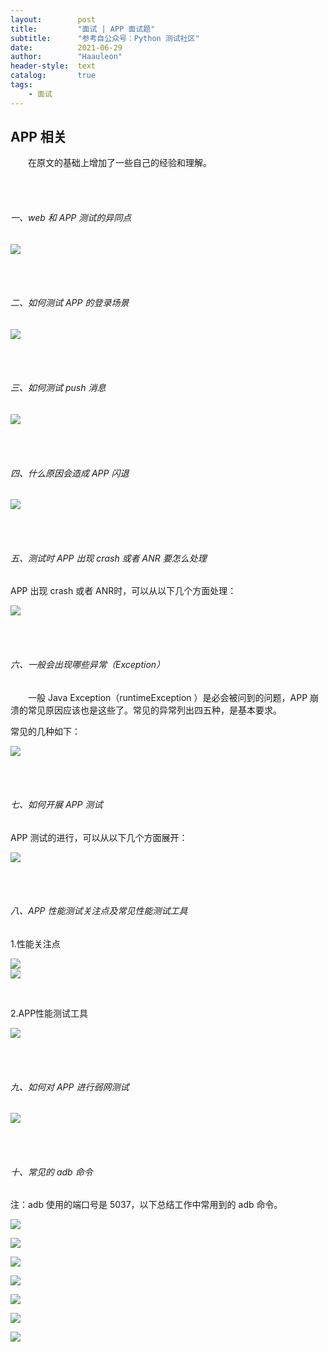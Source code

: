 ```yaml
---
layout:        post
title:         "面试 | APP 面试题"
subtitle:      "参考自公众号：Python 测试社区"
date:          2021-06-29
author:        "Haauleon"
header-style:  text
catalog:       true
tags:
    - 面试
---
```


## APP 相关
&emsp;&emsp;在原文的基础上增加了一些自己的经验和理解。

<br><br>

###### 一、web 和 APP 测试的异同点
![](\haauleon\img\in-post\post-other\2021-06-29-interview-1.jpg)   

<br><br>

###### 二、如何测试 APP 的登录场景        
![](\haauleon\img\in-post\post-other\2021-06-29-interview-2.jpg)


<br><br>

###### 三、如何测试 push 消息       
![](\haauleon\img\in-post\post-other\2021-06-29-interview-3.jpg)    

<br><br>

###### 四、什么原因会造成 APP 闪退       
![](\haauleon\img\in-post\post-other\2021-06-29-interview-4.jpg)
               

<br><br>

###### 五、测试时 APP 出现 crash 或者 ANR 要怎么处理
APP 出现 crash 或者 ANR时，可以从以下几个方面处理：      

![](\haauleon\img\in-post\post-other\2021-06-29-interview-5.jpg)        

<br><br>

###### 六、一般会出现哪些异常（Exception）
&emsp;&emsp;一般 Java Exception（runtimeException ）是必会被问到的问题，APP 崩溃的常见原因应该也是这些了。常见的异常列出四五种，是基本要求。                   

常见的几种如下：          

![](\haauleon\img\in-post\post-other\2021-06-29-interview-6.jpg)            

<br><br>

###### 七、如何开展 APP 测试
APP 测试的进行，可以从以下几个方面展开：                  

![](\haauleon\img\in-post\post-other\2021-06-29-interview-7.jpg)


<br><br>

###### 八、APP 性能测试关注点及常见性能测试工具
1.性能关注点          

![](\haauleon\img\in-post\post-other\2021-06-29-interview-8.jpg)       
![](\haauleon\img\in-post\post-other\2021-06-29-interview-9.jpg)       

<br>

2.APP性能测试工具         

![](\haauleon\img\in-post\post-other\2021-06-29-interview-10.jpg)      

<br><br>

###### 九、如何对 APP 进行弱网测试
![](\haauleon\img\in-post\post-other\2021-06-29-interview-11.jpg)

<br><br>

###### 十、常见的 adb 命令
注：adb 使用的端口号是 5037，以下总结工作中常用到的 adb 命令。              

![](\haauleon\img\in-post\post-other\2021-06-29-interview-12.jpg)   

![](\haauleon\img\in-post\post-other\2021-06-29-interview-13.jpg)     

![](\haauleon\img\in-post\post-other\2021-06-29-interview-14.jpg)     

![](\haauleon\img\in-post\post-other\2021-06-29-interview-15.jpg)      

![](\haauleon\img\in-post\post-other\2021-06-29-interview-16.jpg)      

![](\haauleon\img\in-post\post-other\2021-06-29-interview-18.jpg)     

![](\haauleon\img\in-post\post-other\2021-06-29-interview-19.jpg)